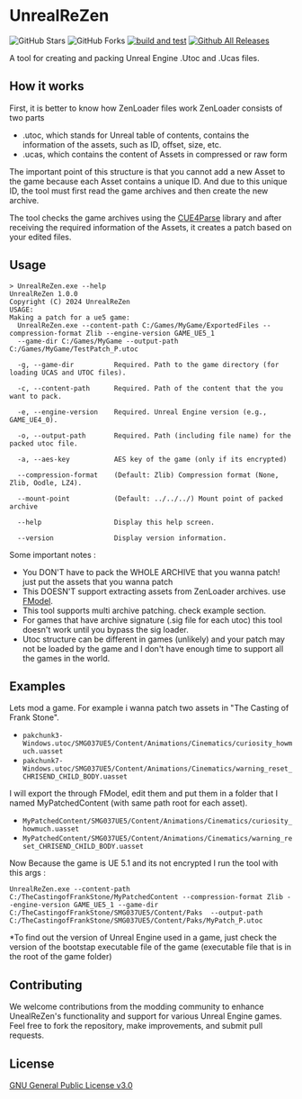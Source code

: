 # UnrealReZen
![GitHub Stars](https://img.shields.io/github/stars/rm-NoobInCoding/UnrealUnZen) ![GitHub Forks](https://img.shields.io/github/forks/rm-NoobInCoding/UnrealUnZen) [![build and test](https://github.com/rm-NoobInCoding/UnrealUnZen/actions/workflows/dotnet-desktop.yml/badge.svg)](https://github.com/rm-NoobInCoding/UnrealUnZen/actions/workflows/dotnet-desktop.yml) [![Github All Releases](https://img.shields.io/github/downloads/rm-NoobInCoding/UnrealUnZen/total.svg)]()

A tool for creating and packing Unreal Engine .Utoc and .Ucas files.

## How it works
First, it is better to know how ZenLoader files work
ZenLoader consists of two parts
- .utoc, which stands for Unreal table of contents, contains the information of the assets, such as ID, offset, size, etc.
- .ucas, which contains the content of Assets in compressed or raw form

The important point of this structure is that you cannot add a new Asset to the game because each Asset contains a unique ID. And due to this unique ID, the tool must first read the game archives and then create the new archive.

The tool checks the game archives using the [CUE4Parse](https://github.com/FabianFG/CUE4Parse) library and after receiving the required information of the Assets, it creates a patch based on your edited files.
## Usage

```console
> UnrealReZen.exe --help
UnrealReZen 1.0.0
Copyright (C) 2024 UnrealReZen
USAGE:
Making a patch for a ue5 game:
  UnrealReZen.exe --content-path C:/Games/MyGame/ExportedFiles --compression-format Zlib --engine-version GAME_UE5_1
  --game-dir C:/Games/MyGame --output-path C:/Games/MyGame/TestPatch_P.utoc

  -g, --game-dir          Required. Path to the game directory (for loading UCAS and UTOC files).

  -c, --content-path      Required. Path of the content that the you want to pack.

  -e, --engine-version    Required. Unreal Engine version (e.g., GAME_UE4_0).

  -o, --output-path       Required. Path (including file name) for the packed utoc file.

  -a, --aes-key           AES key of the game (only if its encrypted)

  --compression-format    (Default: Zlib) Compression format (None, Zlib, Oodle, LZ4).

  --mount-point           (Default: ../../../) Mount point of packed archive

  --help                  Display this help screen.

  --version               Display version information.
```
Some important notes :
- You DON'T have to pack the WHOLE ARCHIVE that you wanna patch! just put the assets that you wanna patch
- This DOESN'T support extracting assets from ZenLoader archives. use [FModel](https://github.com/4sval/FModel).
- This tool supports multi archive patching. check example section.
- For games that have archive signature (.sig file for each utoc) this tool doesn't work until you bypass the sig loader.
- Utoc structure can be different in games (unlikely) and your patch may not be loaded by the game and I don't have enough time to support all the games in the world.



## Examples
Lets mod a game. For example i wanna patch two assets in "The Casting of Frank Stone".
- `pakchunk3-Windows.utoc/SMG037UE5/Content/Animations/Cinematics/curiosity_howmuch.uasset`
- `pakchunk7-Windows.utoc/SMG037UE5/Content/Animations/Cinematics/warning_reset_CHRISEND_CHILD_BODY.uasset`

I will export the through FModel, edit them and put them in a folder that I named MyPatchedContent (with same path root for each asset).
- `MyPatchedContent/SMG037UE5/Content/Animations/Cinematics/curiosity_howmuch.uasset`
- `MyPatchedContent/SMG037UE5/Content/Animations/Cinematics/warning_reset_CHRISEND_CHILD_BODY.uasset`

Now Because the game is UE 5.1 and its not encrypted I run the tool with this args :

```
UnrealReZen.exe --content-path C:/TheCastingofFrankStone/MyPatchedContent --compression-format Zlib --engine-version GAME_UE5_1 --game-dir C:/TheCastingofFrankStone/SMG037UE5/Content/Paks  --output-path C:/TheCastingofFrankStone/SMG037UE5/Content/Paks/MyPatch_P.utoc
```

*To find out the version of Unreal Engine used in a game, just check the version of the bootstap executable file of the game (executable file that is in the root of the game folder)
## Contributing

We welcome contributions from the modding community to enhance UnealReZen's functionality and support for various Unreal Engine games. Feel free to fork the repository, make improvements, and submit pull requests.



## License

[GNU General Public License v3.0](https://choosealicense.com/licenses/gpl-3.0/)

